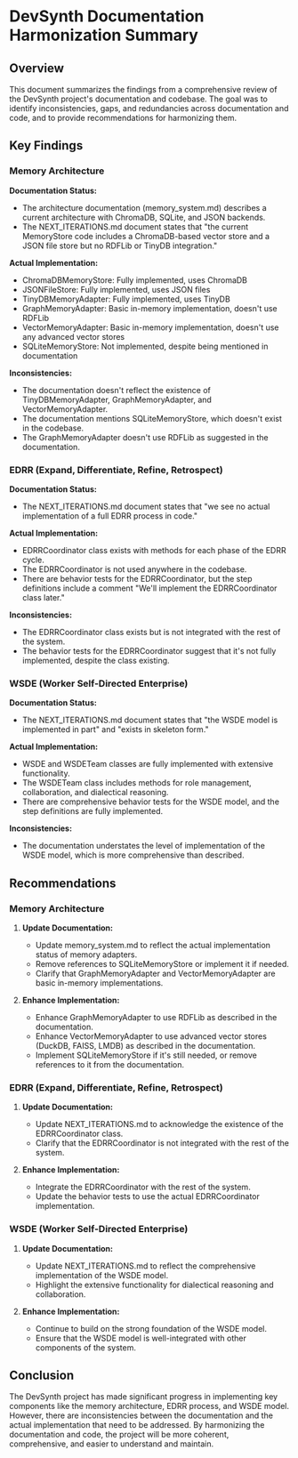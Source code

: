 # DevSynth Documentation Harmonization Summary

## Overview

This document summarizes the findings from a comprehensive review of the DevSynth project's documentation and codebase. The goal was to identify inconsistencies, gaps, and redundancies across documentation and code, and to provide recommendations for harmonizing them.

## Key Findings

### Memory Architecture

**Documentation Status:**
- The architecture documentation (memory_system.md) describes a current architecture with ChromaDB, SQLite, and JSON backends.
- The NEXT_ITERATIONS.md document states that "the current MemoryStore code includes a ChromaDB-based vector store and a JSON file store but no RDFLib or TinyDB integration."

**Actual Implementation:**
- ChromaDBMemoryStore: Fully implemented, uses ChromaDB
- JSONFileStore: Fully implemented, uses JSON files
- TinyDBMemoryAdapter: Fully implemented, uses TinyDB
- GraphMemoryAdapter: Basic in-memory implementation, doesn't use RDFLib
- VectorMemoryAdapter: Basic in-memory implementation, doesn't use any advanced vector stores
- SQLiteMemoryStore: Not implemented, despite being mentioned in documentation

**Inconsistencies:**
- The documentation doesn't reflect the existence of TinyDBMemoryAdapter, GraphMemoryAdapter, and VectorMemoryAdapter.
- The documentation mentions SQLiteMemoryStore, which doesn't exist in the codebase.
- The GraphMemoryAdapter doesn't use RDFLib as suggested in the documentation.

### EDRR (Expand, Differentiate, Refine, Retrospect)

**Documentation Status:**
- The NEXT_ITERATIONS.md document states that "we see no actual implementation of a full EDRR process in code."

**Actual Implementation:**
- EDRRCoordinator class exists with methods for each phase of the EDRR cycle.
- The EDRRCoordinator is not used anywhere in the codebase.
- There are behavior tests for the EDRRCoordinator, but the step definitions include a comment "We'll implement the EDRRCoordinator class later."

**Inconsistencies:**
- The EDRRCoordinator class exists but is not integrated with the rest of the system.
- The behavior tests for the EDRRCoordinator suggest that it's not fully implemented, despite the class existing.

### WSDE (Worker Self-Directed Enterprise)

**Documentation Status:**
- The NEXT_ITERATIONS.md document states that "the WSDE model is implemented in part" and "exists in skeleton form."

**Actual Implementation:**
- WSDE and WSDETeam classes are fully implemented with extensive functionality.
- The WSDETeam class includes methods for role management, collaboration, and dialectical reasoning.
- There are comprehensive behavior tests for the WSDE model, and the step definitions are fully implemented.

**Inconsistencies:**
- The documentation understates the level of implementation of the WSDE model, which is more comprehensive than described.

## Recommendations

### Memory Architecture

1. **Update Documentation:**
   - Update memory_system.md to reflect the actual implementation status of memory adapters.
   - Remove references to SQLiteMemoryStore or implement it if needed.
   - Clarify that GraphMemoryAdapter and VectorMemoryAdapter are basic in-memory implementations.

2. **Enhance Implementation:**
   - Enhance GraphMemoryAdapter to use RDFLib as described in the documentation.
   - Enhance VectorMemoryAdapter to use advanced vector stores (DuckDB, FAISS, LMDB) as described in the documentation.
   - Implement SQLiteMemoryStore if it's still needed, or remove references to it from the documentation.

### EDRR (Expand, Differentiate, Refine, Retrospect)

1. **Update Documentation:**
   - Update NEXT_ITERATIONS.md to acknowledge the existence of the EDRRCoordinator class.
   - Clarify that the EDRRCoordinator is not integrated with the rest of the system.

2. **Enhance Implementation:**
   - Integrate the EDRRCoordinator with the rest of the system.
   - Update the behavior tests to use the actual EDRRCoordinator implementation.

### WSDE (Worker Self-Directed Enterprise)

1. **Update Documentation:**
   - Update NEXT_ITERATIONS.md to reflect the comprehensive implementation of the WSDE model.
   - Highlight the extensive functionality for dialectical reasoning and collaboration.

2. **Enhance Implementation:**
   - Continue to build on the strong foundation of the WSDE model.
   - Ensure that the WSDE model is well-integrated with other components of the system.

## Conclusion

The DevSynth project has made significant progress in implementing key components like the memory architecture, EDRR process, and WSDE model. However, there are inconsistencies between the documentation and the actual implementation that need to be addressed. By harmonizing the documentation and code, the project will be more coherent, comprehensive, and easier to understand and maintain.